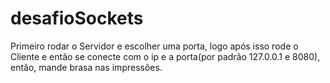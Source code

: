 # desafioSockets

Primeiro rodar o Servidor e escolher uma porta, logo após isso rode o Cliente e então se conecte com o ip e a porta(por padrão 127.0.0.1 e 8080), então, mande brasa nas impressões.
